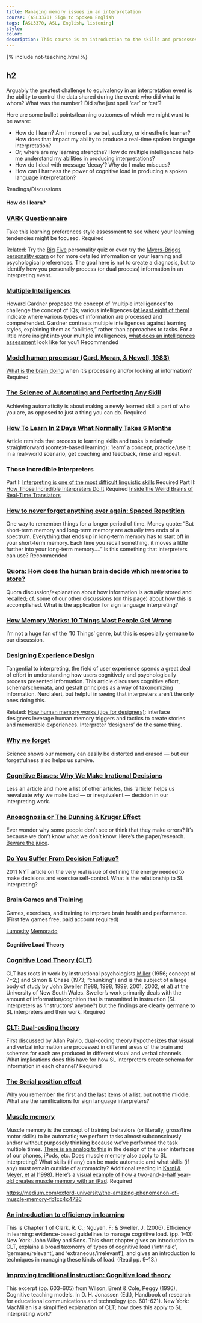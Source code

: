 ```yaml
---
title: Managing memory issues in an interpretation
course: (ASL3370) Sign to Spoken English
tags: [ASL3370, ASL, English, listening]
style: 
color: 
description: This course is an introduction to the skills and processes required to produce conceptually accurate and linguistically appropriate spoken-language interpretations of ASL texts.
---
```


{% include not-teaching.html %}

## h2

<p class="lead">Arguably the greatest challenge to equivalency in an interpretation event is the ability to control the data shared during the event: who did what to whom? What was the number? Did s/he just spell ‘car’ or ‘cat’?</p>

Here are some bullet points/learning outcomes of which we might want to be aware:
* How do I learn? Am I more of a verbal, auditory, or kinesthetic learner? How does that impact my ability to produce a real-time spoken language interpretation?
* Or, where are my learning strengths? How do multiple intelligences help me understand my abilities in producing interpretations?
* How do I deal with message ‘decay’? Why do I make miscues?
* How can I harness the power of cognitive load in producing a spoken language interpretation?

Readings/Discussions

#### How do I learn?

### [VARK Questionnaire](http://www.vark-learn.com/english/page.asp?p=questionnaire)
Take this learning preferences style assessment to see where your learning tendencies might be focused. <span class="badge badge-pill badge-danger">Required</span>

Related: Try the [Big](https://projects.fivethirtyeight.com/personality-quiz/) [Five](http://www.personalitylab.org/tests/bfi2_self_pol.htm) personality quiz or even try the [Myers-Briggs](http://www.humanmetrics.com/cgi-win/jtypes2.asp) [personality exam](http://www.16personalities.com/free-personality-test) or for more detailed information on your learning and psychological preferences. The goal here is not to create a diagnosis, but to identify how you personally process (or dual process) information in an interpreting event.

### [Multiple Intelligences](http://www.edutopia.org/multiple-intelligences-research)
Howard Gardner proposed the concept of ‘multiple intelligences’ to challenge the concept of IQs; various intelligences ([at least eight of them](http://www.edutopia.org/multiple-intelligences-research)) indicate where various types of information are processed and comprehended. Gardner contrasts multiple intelligences against learning styles, explaining them as “abilities,” rather than approaches to tasks. For a little more insight into your multiple intelligences, [what does an intelligences assessment](http://www.edutopia.org/multiple-intelligences-assessment) look like for you? <span class="badge badge-pill badge-success">Recommended</span>

### [Model human processor (Card, Moran, & Newell, 1983)](https://www.researchgate.net/figure/The-Model-Human-Processor-memories-and-processors-Card-Moran-Newell-1983-pp_fig11_242625827)
[What is the brain doing](http://www-personal.umich.edu/~itm/688/wk7/CMN-ch2.PDF) when it’s processing and/or looking at information? <span class="badge badge-pill badge-danger">Required</span>

### [The Science of Automating and Perfecting Any Skill](https://medium.com/life-learning/the-science-of-automating-and-perfecting-any-skill-ea89f55b5f3e#.2swu6q348)
Achieving automaticity is about making a newly learned skill a part of who you are, as opposed to just a thing you can do. <span class="badge badge-pill badge-danger">Required</span>

### [How To Learn In 2 Days What Normally Takes 6 Months](https://journal.thriveglobal.com/how-to-learn-in-2-days-what-normally-takes-6-months-af9a1556f66e)
Article reminds that process to learning skills and tasks is relatively straightforward (context-based learning): ‘learn’ a concept, practice/use it in a real-world scenario, get coaching and feedback, rinse and repeat.

### Those Incredible Interpreters
Part I: [Interpreting is one of the most difficult linguistic skills](https://www.psychologytoday.com/us/blog/life-bilingual/201109/those-incredible-interpreters) <span class="badge badge-pill badge-danger">Required</span>
Part II: [How Those Incredible Interpreters Do It](https://www.psychologytoday.com/us/blog/life-bilingual/201904/how-those-incredible-interpreters-do-it) <span class="badge badge-pill badge-danger">Required</span>
[Inside the Weird Brains of Real-Time Translators](https://gizmodo.com/inside-the-weird-brains-of-real-time-translators-1660521550)

### [How to never forget anything ever again: Spaced Repetition](https://medium.com/life-tips/how-to-never-forget-anything-ever-again-5481606b087a#.ju7gzsi33)
One way to remember things for a longer period of time. Money quote: “But short-term memory and long-term memory are actually two ends of a spectrum. Everything that ends up in long-term memory has to start off in your short-term memory. Each time you recall something, it moves a little further into your long-term memory....” Is this something that interpreters can use? <span class="badge badge-pill badge-success">Recommended</span>

### [Quora: How does the human brain decide which memories to store?](https://www.quora.com/How-does-the-human-brain-decide-which-memories-to-store)
Quora discussion/explanation about how information is actually stored and recalled; cf. some of our other discussions (on this page) about how this is accomplished. What is the application for sign language interpreting?

### [How Memory Works: 10 Things Most People Get Wrong](https://www.spring.org.uk/2012/10/how-memory-works-10-things-most-people-get-wrong.php)
I’m not a huge fan of the ‘10 Things’ genre, but this is especially germane to our discussion.

### [Designing Experience Design](https://medium.com/@kurren/designing-experience-design-24b18a670cbc)
Tangential to interpreting, the field of user experience spends a great deal of effort in understanding how users cognitively and psychologically process presented information. This article discusses cognitive effort, schema/schemata, and gestalt principles as a way of taxonomizing information. Nerd alert, but helpful in seeing that interpreters aren’t the only ones doing this.

Related: [How human memory works (tips for designers)](https://uxplanet.org/how-human-memory-works-tips-for-ux-designers-12b14071bdf9): interface designers leverage human memory triggers and tactics to create stories and memorable experiences. Interpreter ‘designers’ do the same thing.

### [Why we forget](http://www.salon.com/2011/11/20/why_we_forget)
Science shows our memory can easily be distorted and erased — but our forgetfulness also helps us survive.

### [Cognitive Biases: Why We Make Irrational Decisions](http://www.spring.org.uk/2013/02/cognitive-biases-why-we-make-irrational-decisions.php)
Less an article and more a list of other articles, this ‘article’ helps us reevaluate why we make bad — or inequivalent — decision in our interpreting work.

### [Anosognosia or The Dunning & Kruger Effect](http://)
Ever wonder why some people don’t see or think that they make errors? It’s because we don’t know what we don’t know. Here’s the paper/research. [Beware the juice](https://opinionator.blogs.nytimes.com/2010/06/20/the-anosognosics-dilemma-1/).

### [Do You Suffer From Decision Fatigue?](https://www.nytimes.com/2011/08/21/magazine/do-you-suffer-from-decision-fatigue.html)
2011 NYT article on the very real issue of defining the energy needed to make decisions and exercise self-control. What is the relationship to SL interpreting?

### Brain Games and Training
Games, exercises, and training to improve brain health and performance. (First few games free, paid account required)

[Lumosity](https://www.lumosity.com/en/)
[Memorado](https://memorado.com/)

#### Cognitive Load Theory

### [Cognitive Load Theory (CLT)](http://en.wikipedia.org/wiki/Cognitive_load)
CLT has roots in work by instructional psychologists [Miller](https://www.instructionaldesign.org/theories/information-processing/) (1956; concept of 7±2;) and Simon & Chase (1973; “chunking”) and is the subject of a large body of study by [John Sweller](https://www.instructionaldesign.org/theories/cognitive-load/) (1988, 1998, 1999, 2001, 2002, et al) at the University of New South Wales. Sweller’s work primarily deals with the amount of information/cognition that is transmitted in instruction (SL interpreters as ‘instructors’ anyone?) but the findings are clearly germane to SL interpreters and their work. <span class="badge badge-pill badge-danger">Required</span>

### [CLT: Dual-coding theory](http://en.wikipedia.org/wiki/Dual-coding_theory)
First discussed by Allan Paivio, dual-coding theory hypothesizes that visual and verbal information are processed in different areas of the brain and schemas for each are produced in different visual and verbal channels. What implications does this have for how SL interpreters create schema for information in each channel? <span class="badge badge-pill badge-danger">Required</span>

### [The Serial position effect](https://en.wikipedia.org/wiki/Serial_position_effect)
Why you remember the first and the last items of a list, but not the middle. What are the ramifications for sign language interpreters?

### [Muscle memory](http://en.wikipedia.org/wiki/Muscle_memory)
Muscle memory is the concept of training behaviors (or literally, gross/fine motor skills) to be automatic; we perform tasks almost subconsciously and/or without purposely thinking because we’ve performed the task multiple times. [There is an analog to this](http://www.lukew.com/ff/entry.asp?1087) in the design of the user interfaces of our phones, iPods, etc. Does muscle memory also apply to SL interpreting? What skills (if any) can be made automatic and what skills (if any) must remain outside of automatcity? Additional reading in [Karni & Meyer, et al (1998)](http://). Here’s a [visual example of how a two-and-a-half year-old creates muscle memory with an iPad](http://ipad-research.tumblr.com/post/876179082/2-5-y-o-girl-teaches-us-how-young-children). <span class="badge badge-pill badge-danger">Required</span>

https://medium.com/oxford-university/the-amazing-phenomenon-of-muscle-memory-fb1cc4c4726

### [An introduction to efficiency in learning](http://)
This is Chapter 1 of Clark, R. C.; Nguyen, F; & Sweller, J. (2006). Efficiency in learning: evidence-based guidelines to manage cognitive load. (pp. 1–13) New York: John Wiley and Sons. This short chapter gives an introduction to CLT, explains a broad taxonomy of types of cognitive load (‘intrinsic’, ‘germane/relevant’, and ‘extraneous/irrelevant’), and gives an introduction to techniques in managing these kinds of load. (Read pp. 9–13.)

### [Improving traditional instruction: Cognitive load theory](http://carbon.ucdenver.edu/~bwilson/cog/sweller.html)
This excerpt (pp. 603–605) from Wilson, Brent & Cole, Peggy (1996), Cognitive teaching models. In D. H. Jonassen (Ed.), Handbook of research for educational communications and technology (pp. 601-621). New York: MacMillan is a simplified explanation of CLT; how does this apply to SL interpreting work?